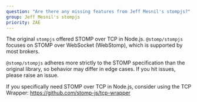 ```yaml
---
question: "Are there any missing features from Jeff Mesnil's stompjs?"
group: Jeff Mesnil's stompjs
priority: ZAE
---
```


The original `stompjs` offered STOMP over TCP in Node.js.
`@stomp/stompjs` focuses on STOMP over WebSocket (WebStomp), which is supported by most brokers.

`@stomp/stompjs` adheres more strictly to the STOMP specification than the original library,
so behavior may differ in edge cases. If you hit issues, please raise an issue.

If you specifically need STOMP over TCP in Node.js, consider using the TCP Wrapper:
https://github.com/stomp-js/tcp-wrapper

